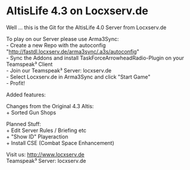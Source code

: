 # AltisLife 4.3 on Locxserv.de  

Well ... this is the Git for the AltisLife 4.0 Server from Locxserv.de  

To play on our Server please use Arma3Sync:   
	- Create a new Repo with the autoconfig "http://fastdl.locxserv.de/arma3sync/.a3s/autoconfig"  
	- Sync the Addons and install TaskForceArrowheadRadio-Plugin on your Teamspeak³ Client  
	- Join our Teamspeak³ Server: locxserv.de  
	- Select Locxserv.de in Arma3Sync and click "Start Game"  
	- Profit!   

Added features:   


Changes from the Original 4.3 Altis:  
	+ Sorted Gun Shops  

  
  
Planned Stuff:  
	+ Edit Server Rules / Briefing etc  
	+ "Show ID" Playeraction  
	+ Install CSE (Combat Space Enhancement)  
   
Visit us:           http://www.locxserv.de  
Teamspeak³ Server:  locxserv.de     

